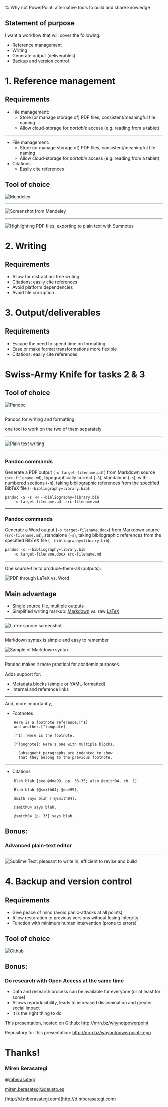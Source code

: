 % Why not PowerPoint: alternative tools to build and share knowledge

## Statement of purpose

I want a workflow that will cover the following:

* Reference management
* Writing
* Generate output (deliverables)
* Backup and version control

# 1. Reference management

## Requirements

* File management:
    * Store (or manage storage of) PDF files, consistent/meaningful file naming
    * Allow cloud-storage for _portable_ access (e.g. reading from a tablet) 

----------

* File management:
    * Store (or manage storage of) PDF files, consistent/meaningful file naming
    * Allow cloud-storage for _portable_ access (e.g. reading from a tablet) 
* Citations
    *  Easily cite references

## Tool of choice

![[Mendeley](https://www.mendeley.com)](img/mendeley.jpg)

---------

![Screenshot from Mendeley](img/mendeley-screenshot.png)

----------

![Highlighting PDF files, exporting to plain text with [Sumnotes](https://www.sumnotes.net/)](img/highlights-sumnotes.png)

# 2. Writing

## Requirements

* Allow for distraction-free writing
* Citations: easily cite references
* Avoid platform dependencies
* Avoid file corruption

# 3. Output/deliverables

## Requirements

* Escape the need to spend time on formatting
* Ease or make format transformations more flexible
* Citations: easily cite references

# Swiss-Army Knife for tasks 2 & 3

## Tool of choice

![[Pandoc](http://pandoc.org/)](img/pandoc.png) 

--------

Pandoc for writing and formatting: 

one tool to work on the two of them separately

--------

![Plain text writing](img/sublime-screenshot.png)

--------

### Pandoc commands

Generate a PDF output (`-o target-filename.pdf`) from Markdown source (`src-filename.md`), typographically correct (`-S`), standalone (`-s`), with numbered sections (`-N`), taking bibliographic references from the specified BibTeX file (`--bibliography=library.bib`).

```
pandoc -S -s -N --bibliography=library.bib  
    -o target-filename.pdf src-filename.md
```

-------

### Pandoc commands

Generate a Word output (`-o target-filename.docx`) from Markdown source (`src-filename.md`), standalone (`-s`), taking bibliographic references from the specified BibTeX file (`--bibliography=library.bib`).

```
pandoc -s --bibliography=library.bib 
    -o target-filename.docx src-filename.md
```

--------

One source-file to produce-them-all (outputs):

![PDF through LaTeX _vs._ Word](img/pandoc-outputs.png)

## Main advantage

* Single source file, multiple outputs
* Simplified writing markup: [Markdown](http://daringfireball.net/projects/markdown/) _vs._ raw [LaTeX](http://www.latex-project.org/)

---------

![LaTex source screenshot](img/latex-screenshot.png)

---------

Markdown syntax is simple and easy to remember

![Sample of Markdown syntax](img/markdown-example.png)

---------

Pandoc makes it more practical for academic purposes. 

Adds support for:

* Metadata blocks (simple or YAML-formatted)
* Internal and reference links

------

And, more importantly,

* Footnotes
```
    Here is a footnote reference,[^1] 
    and another.[^longnote]

    [^1]: Here is the footnote.

    [^longnote]: Here's one with multiple blocks.

      Subsequent paragraphs are indented to show
      that they belong to the previous footnote.
```

------

* Citations
```
    Blah blah [see @doe99, pp. 33-35; also @smith04, ch. 1].

    Blah blah [@smith04; @doe99].

    Smith says blah [-@smith04].

    @smith04 says blah.

    @smith04 [p. 33] says blah.
```

## Bonus:

### Advanced plain-text editor

----

![[Sublime Text](http://www.sublimetext.com/): pleasant to write in, efficient to revise and build](img/st2.png)

# 4. Backup and version control

## Requirements

* Give peace of mind (avoid panic-attacks at all points)
* Allow restoration to previous versions without losing integrity
* Function with minimum human intervention (prone to errors)

## Tool of choice

![[Github](https://github.com/)](img/github.png)

## Bonus:

### Do research with Open Access at the same time

* Data and research process can be available for everyone (or at least for some)
* Allows reproducibility, leads to increased dissemination and greater social impact
* It is the right thing to do

This presentation, hosted on Github: 
http://mrn.bz/whynotpowerpoint

Repository for this presentation: 
http://mrn.bz/whynotpowerpoint-repo

# Thanks!

### Miren Berasategi

@[mberasategi](http://twitter.com/mberasategi)

[miren.berasategi@deusto.es](mailto:miren.berasategi@deusto.es) 

[http://d.mberasategi.com](http://d.mberasategi.com)
